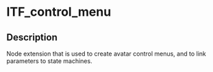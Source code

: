# ITF_control_menu

## Description

Node extension that is used to create avatar control menus, and to link parameters to state machines.
